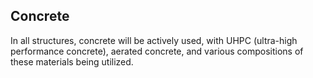 ## Concrete
In all structures, concrete will be actively used, with UHPC (ultra-high performance concrete), aerated concrete, and various compositions of these materials being utilized.